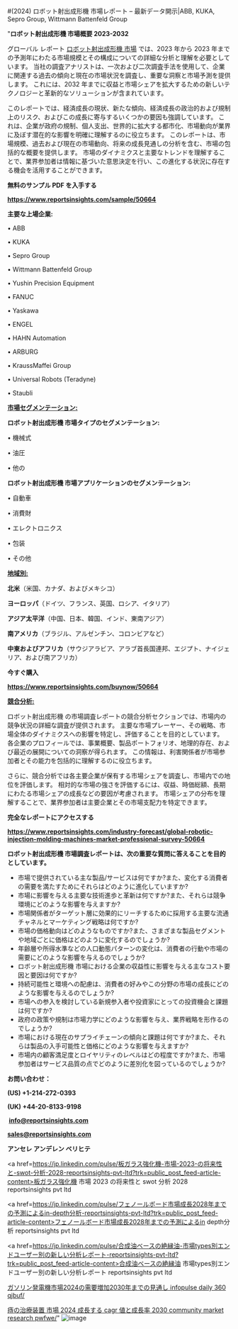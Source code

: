#(2024) ロボット射出成形機 市場レポート – 最新データ開示|ABB, KUKA, Sepro Group, Wittmann Battenfeld Group

"<strong>ロボット射出成形機 市場概要 2023-2032</strong>

グローバル レポート <a href=https://www.reportsinsights.com/sample/50664>ロボット射出成形機 市場</a> では、2023 年から 2023 年までの予測年にわたる市場規模とその構成についての詳細な分析と理解を必要としています。 当社の調査アナリストは、一次および二次調査手法を使用して、企業に関連する過去の傾向と現在の市場状況を調査し、重要な洞察と市場予測を提供します。 これには、2032 年までに収益と市場シェアを拡大​​するための新しいテクノロジーと革新的なソリューションが含まれています。

このレポートでは、経済成長の現状、新たな傾向、経済成長の政治的および規制上のリスク、およびこの成長に寄与するいくつかの要因も強調しています。 これは、企業が政府の規制、個人支出、世界的に拡大する都市化、市場動向が業界に及ぼす潜在的な影響を明確に理解するのに役立ちます。 このレポートは、市場規模、過去および現在の市場動向、将来の成長見通しの分析を含む、市場の包括的な概要を提供します。 市場のダイナミクスと主要なトレンドを理解することで、業界参加者は情報に基づいた意思決定を行い、この進化する状況に存在する機会を活用することができます。

<strong><b>無料のサンプル PDF を入手する</b></strong>

<a href=https://www.reportsinsights.com/sample/50664><strong><u>https://www.reportsinsights.com/sample/50664</u></strong></a>

<strong>主要な上場企業:</strong>

• ABB

• KUKA

• Sepro Group

• Wittmann Battenfeld Group

• Yushin Precision Equipment

• FANUC

• Yaskawa

• ENGEL

• HAHN Automation

• ARBURG

• KraussMaffei Group

• Universal Robots (Teradyne)

• Staubli

<strong><u>市場セグメンテーション</u></strong><strong><u>:</u></strong>

<strong>ロボット射出成形機 市場タイプのセグメンテーション:</strong>

• 機械式

• 油圧

• 他の

<strong>ロボット射出成形機 市場アプリケーションのセグメンテーション:</strong>

• 自動車

• 消費財

• エレクトロニクス

• 包装

• その他

<strong><u>地域別</u></strong><strong><u>:</u></strong>

<strong>北米</strong>（米国、カナダ、およびメキシコ）

<strong>ヨーロッパ</strong>（ドイツ、フランス、英国、ロシア、イタリア）

<strong>アジア太平洋</strong>（中国、日本、韓国、インド、東南アジア）

<strong>南アメリカ</strong>（ブラジル、アルゼンチン、コロンビアなど）

<strong>中東およびアフリカ</strong>（サウジアラビア、アラブ首長国連邦、エジプト、ナイジェリア、および南アフリカ）

<strong>今すぐ購入</strong>

<a href=https://www.reportsinsights.com/buynow/50664><strong><u>https://www.reportsinsights.com/buynow/50664</u></strong></a>

<strong><u>競合分析:</u></strong>

ロボット射出成形機 の市場調査レポートの競合分析セクションでは、市場内の競争状況の詳細な調査が提供されます。 主要な市場プレーヤー、その戦略、市場全体のダイナミクスへの影響を特定し、評価することを目的としています。 各企業のプロフィールでは、事業概要、製品ポートフォリオ、地理的存在、および最近の展開についての洞察が得られます。 この情報は、利害関係者が市場参加者とその能力を包括的に理解するのに役立ちます。

さらに、競合分析では各主要企業が保有する市場シェアを調査し、市場内での地位を評価します。 相対的な市場の強さを評価するには、収益、時価総額、長期にわたる市場シェアの成長などの要因が考慮されます。 市場シェアの分布を理解することで、業界参加者は主要企業とその市場支配力を特定できます。

<strong>完全なレポートにアクセスする</strong>

<a href=https://www.reportsinsights.com/industry-forecast/global-robotic-injection-molding-machines-market-professional-survey-50664><strong><u><b>https://www.reportsinsights.com/industry-forecast/global-robotic-injection-molding-machines-market-professional-survey-50664</b></u></strong></a>

<strong><b>ロボット射出成形機 市場調査レポートは、次の重要な質問に答えることを目的としています。</b></strong>
<ul>
  <li>市場で提供されている主な製品/サービスは何ですか?また、変化する消費者の需要を満たすためにそれらはどのように進化していますか?</li>
  <li>市場に影響を与える主要な技術進歩と革新は何ですか?また、それらは競争環境にどのような影響を与えますか?</li>
  <li>市場関係者がターゲット層に効果的にリーチするために採用する主要な流通チャネルとマーケティング戦略は何ですか?</li>
  <li>市場の価格動向はどのようなものですか?また、さまざまな製品セグメントや地域ごとに価格はどのように変化するのでしょうか?</li>
  <li>年齢層や所得水準などの人口動態パターンの変化は、消費者の行動や市場の需要にどのような影響を与えるのでしょうか?</li>
  <li>ロボット射出成形機 市場における企業の収益性に影響を与える主なコスト要因と要因は何ですか?</li>
  <li>持続可能性と環境への配慮は、消費者の好みやこの分野の市場の成長にどのような影響を与えるのでしょうか?</li>
  <li>市場への参入を検討している新規参入者や投資家にとっての投資機会と課題は何ですか?</li>
  <li>政府の政策や規制は市場力学にどのような影響を与え、業界戦略を形作るのでしょうか?</li>
  <li>市場における現在のサプライチェーンの傾向と課題は何ですか?また、それらは製品の入手可能性と価格にどのような影響を与えますか?</li>
  <li>市場内の顧客満足度とロイヤリティのレベルはどの程度ですか?また、市場参加者はサービス品質の点でどのように差別化を図っているのでしょうか?</li>
</ul>
<strong>お問い合わせ：</strong>

<strong>(US) +1-214-272-0393</strong>

<strong>(UK) +44-20-8133-9198</strong>

<strong> </strong><a href=info@reportsinsights.com><strong><u>info@reportsinsights.com</u></strong></a>

<a href=sales@reportsinsights.com><strong><u>sales@reportsinsights.com</u></strong></a>

<strong>アンセレ アンデレン ベリヒテ</strong>

<a href=https://jp.linkedin.com/pulse/板ガラス強化機-市場-2023-の将来性と-swot-分析-2028-reportsinsights-pvt-ltd?trk=public_post_feed-article-content>板ガラス強化機 市場 2023 の将来性と swot 分析 2028 reportsinsights pvt ltd</a>

<a href=https://jp.linkedin.com/pulse/フェノールボード市場成長2028年までの予測によるin-depth分析-reportsinsights-pvt-ltd?trk=public_post_feed-article-content>フェノールボード市場成長2028年までの予測によるin depth分析 reportsinsights pvt ltd</a>

<a href=https://jp.linkedin.com/pulse/合成油ベースの絶縁油-市場types別エンドユーザー別の新しい分析レポート-reportsinsights-pvt-ltd?trk=public_post_feed-article-content>合成油ベースの絶縁油 市場types別エンドユーザー別の新しい分析レポート reportsinsights pvt ltd</a>

<a href=https://www.linkedin.com/pulse/ガソリン発電機市場2024の需要増加2030年までの見通し-infopulse-daily-360-qjbuf/>ガソリン発電機市場2024の需要増加2030年までの見通し infopulse daily 360 qjbuf/</a>

<a href=https://www.linkedin.com/pulse/痔の治療装置-市場-2024-成長する-cagr-値と成長率-2030-community-market-research-pwfwe/>痔の治療装置 市場 2024 成長する cagr 値と成長率 2030 community market research pwfwe/</a>"
![image](https://github.com/aakesh123242/RIMarket/assets/158431203/045f2318-29c4-4af9-8b28-8ece242cec02)
